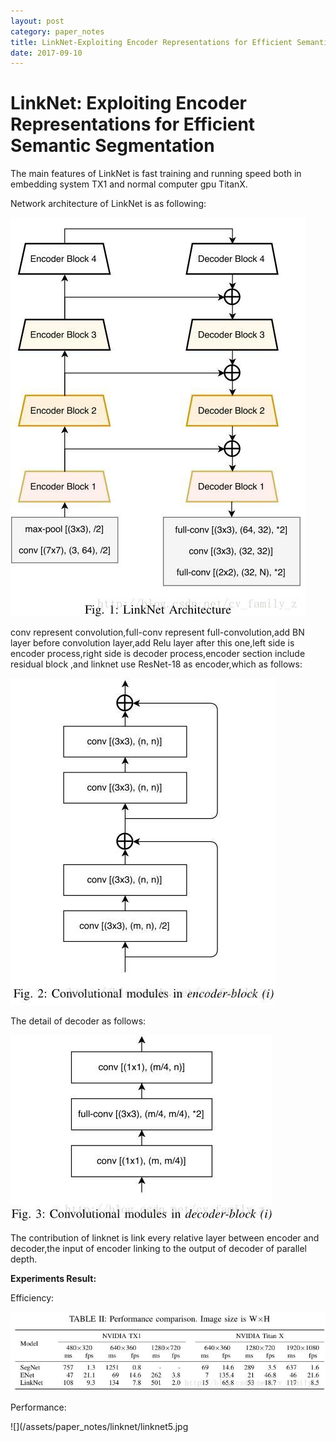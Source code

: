 ```yaml
---
layout: post
category: paper_notes
title: LinkNet-Exploiting Encoder Representations for Efficient Semantic Segmentation
date: 2017-09-10
---
```


# LinkNet: Exploiting Encoder Representations for Efficient Semantic Segmentation

The main features of LinkNet is fast training and running speed both in embedding system TX1 and normal computer gpu TitanX.

Network architecture of LinkNet is as following:

![](/assets/paper_notes/linknet/linknet1.jpg)

conv represent convolution,full-conv represent full-convolution,add BN layer before convolution layer,add Relu layer after this one,left side is encoder process,right side is decoder process,encoder section include residual block ,and linknet use ResNet-18 as encoder,which as follows:

![](/assets/paper_notes/linknet/linknet2.jpg)

The detail of decoder as follows:

![](/assets/paper_notes/linknet/linknet3.jpg)

The contribution of linknet is link every relative layer between encoder and decoder,the input of encoder linking to the output of decoder of parallel depth.

**Experiments Result:**

Efficiency:

![](/assets/paper_notes/linknet/linknet4.jpg)

Performance:

![](/assets/paper_notes/linknet/linknet5.jpg
